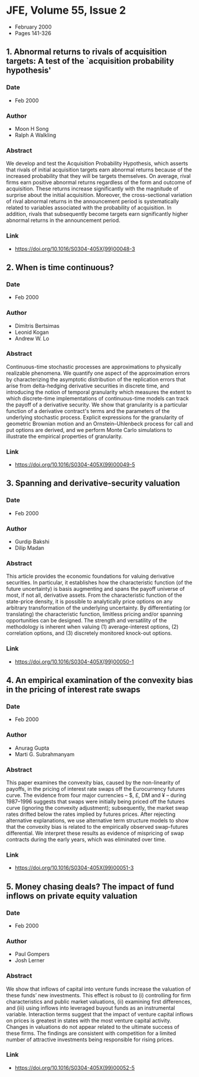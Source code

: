 # JFE, Volume 55, Issue 2
- February 2000
- Pages 141-326

## 1. Abnormal returns to rivals of acquisition targets: A test of the `acquisition probability hypothesis'
### Date
- Feb 2000
### Author
- Moon H Song
- Ralph A Walkling
### Abstract
We develop and test the Acquisition Probability Hypothesis, which asserts that rivals of initial acquisition targets earn abnormal returns because of the increased probability that they will be targets themselves. On average, rival firms earn positive abnormal returns regardless of the form and outcome of acquisition. These returns increase significantly with the magnitude of surprise about the initial acquisition. Moreover, the cross-sectional variation of rival abnormal returns in the announcement period is systematically related to variables associated with the probability of acquisition. In addition, rivals that subsequently become targets earn significantly higher abnormal returns in the announcement period.
### Link
- https://doi.org/10.1016/S0304-405X(99)00048-3

## 2. When is time continuous?
### Date
- Feb 2000
### Author
- Dimitris Bertsimas
- Leonid Kogan
- Andrew W. Lo
### Abstract
Continuous-time stochastic processes are approximations to physically realizable phenomena. We quantify one aspect of the approximation errors by characterizing the asymptotic distribution of the replication errors that arise from delta-hedging derivative securities in discrete time, and introducing the notion of temporal granularity which measures the extent to which discrete-time implementations of continuous-time models can track the payoff of a derivative security. We show that granularity is a particular function of a derivative contract's terms and the parameters of the underlying stochastic process. Explicit expressions for the granularity of geometric Brownian motion and an Ornstein–Uhlenbeck process for call and put options are derived, and we perform Monte Carlo simulations to illustrate the empirical properties of granularity.
### Link
- https://doi.org/10.1016/S0304-405X(99)00049-5

## 3. Spanning and derivative-security valuation
### Date
- Feb 2000
### Author
- Gurdip Bakshi
- Dilip Madan
### Abstract
This article provides the economic foundations for valuing derivative securities. In particular, it establishes how the characteristic function (of the future uncertainty) is basis augmenting and spans the payoff universe of most, if not all, derivative assets. From the characteristic function of the state-price density, it is possible to analytically price options on any arbitrary transformation of the underlying uncertainty. By differentiating (or translating) the characteristic function, limitless pricing and/or spanning opportunities can be designed. The strength and versatility of the methodology is inherent when valuing (1) average-interest options, (2) correlation options, and (3) discretely monitored knock-out options.
### Link
- https://doi.org/10.1016/S0304-405X(99)00050-1

## 4. An empirical examination of the convexity bias in the pricing of interest rate swaps
### Date
- Feb 2000
### Author
- Anurag Gupta
- Marti G. Subrahmanyam
### Abstract
This paper examines the convexity bias, caused by the non-linearity of payoffs, in the pricing of interest rate swaps off the Eurocurrency futures curve. The evidence from four major currencies – $, £, DM and ¥ – during 1987–1996 suggests that swaps were initially being priced off the futures curve (ignoring the convexity adjustment); subsequently, the market swap rates drifted below the rates implied by futures prices. After rejecting alternative explanations, we use alternative term structure models to show that the convexity bias is related to the empirically observed swap-futures differential. We interpret these results as evidence of mispricing of swap contracts during the early years, which was eliminated over time.
### Link
- https://doi.org/10.1016/S0304-405X(99)00051-3

## 5. Money chasing deals? The impact of fund inflows on private equity valuation
### Date
- Feb 2000
### Author
- Paul Gompers
- Josh Lerner
### Abstract
We show that inflows of capital into venture funds increase the valuation of these funds’ new investments. This effect is robust to (i) controlling for firm characteristics and public market valuations, (ii) examining first differences, and (iii) using inflows into leveraged buyout funds as an instrumental variable. Interaction terms suggest that the impact of venture capital inflows on prices is greatest in states with the most venture capital activity. Changes in valuations do not appear related to the ultimate success of these firms. The findings are consistent with competition for a limited number of attractive investments being responsible for rising prices.
### Link
- https://doi.org/10.1016/S0304-405X(99)00052-5

